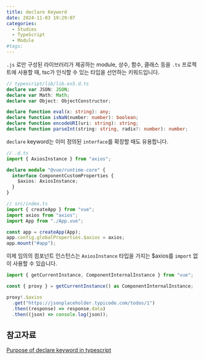 ```yaml
---
title: declare Keyword
date: 2024-11-03 19:29:07
categories:
  - Studies
  - TypeScript
  - Module
#tags:
---
```

`.js` 로만 구성된 라이브러리가 제공하는 module, 상수, 함수, 클래스 등을 `.ts` 프로젝트에 사용할 때, tsc가 인식할 수 있는 타입을 선언하는 키워드입니다.

```ts
// typescript/lib/lib.es5.d.ts
declare var JSON: JSON;
declare var Math: Math;
declare var Object: ObjectConstructor;

declare function eval(x: string): any;
declare function isNaN(number: number): boolean;
declare function encodeURI(uri: string): string;
declare function parseInt(string: string, radix?: number): number;
```

`declare` keyword는 이미 정의된 `interface`를 확장할 때도 유용합니다.

```ts
// .d.ts
import { AxiosInstance } from "axios";

declare module "@vue/runtime-core" {
  interface ComponentCustomProperties {
    $axios: AxiosInstance;
  }
}
```

```ts
// src/index.ts
import { createApp } from "vue";
import axios from "axios";
import App from "./App.vue";

const app = createApp(App);
app.config.globalProperties.$axios = axios;
app.mount("#app");
```

이제 임의의 컴포넌트 인스턴스는 `AxiosInstance` 타입을 가지는 $axios를 `import` 없이 사용할 수 있습니다.

```ts
import { getCurrentInstance, ComponentInternalInstance } from "vue";

const { proxy } = getCurrentInstance() as ComponentInternalInstance;

proxy!.$axios
  .get("https://jsonplaceholder.typicode.com/todos/1")
  .then((response) => response.data)
  .then((json) => console.log(json));
```

## 참고자료

[Purpose of declare keyword in typescript](https://javascript.plainenglish.io/purpose-of-declare-keyword-in-typescript-8431d9db2b10)